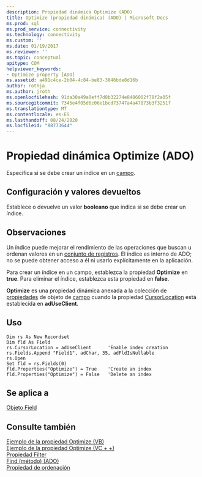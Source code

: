 ```yaml
---
description: Propiedad dinámica Optimize (ADO)
title: Optimize (propiedad dinámica) (ADO) | Microsoft Docs
ms.prod: sql
ms.prod_service: connectivity
ms.technology: connectivity
ms.custom: ''
ms.date: 01/19/2017
ms.reviewer: ''
ms.topic: conceptual
apitype: COM
helpviewer_keywords:
- Optimize property [ADO]
ms.assetid: a491c4ce-2b04-4c84-be83-3846bde8d16b
author: rothja
ms.author: jroth
ms.openlocfilehash: 91da30a49a0eff7d8b32274e8486002f78f2a05f
ms.sourcegitcommit: 7345e4f05d6c06e1bcd73747a4a47873b3f3251f
ms.translationtype: MT
ms.contentlocale: es-ES
ms.lasthandoff: 08/24/2020
ms.locfileid: "88773644"
---
```

# <a name="optimize-property-dynamic-ado"></a>Propiedad dinámica Optimize (ADO)
Especifica si se debe crear un índice en un [campo](./field-object.md).  
  
## <a name="settings-and-return-values"></a>Configuración y valores devueltos  
 Establece o devuelve un valor **booleano** que indica si se debe crear un índice.  
  
## <a name="remarks"></a>Observaciones  
 Un índice puede mejorar el rendimiento de las operaciones que buscan u ordenan valores en un [conjunto de registros](./recordset-object-ado.md). El índice es interno de ADO; no se puede obtener acceso a él ni usarlo explícitamente en la aplicación.  
  
 Para crear un índice en un campo, establezca la propiedad **Optimize** en **true**. Para eliminar el índice, establezca esta propiedad en **false**.  
  
 **Optimize** es una propiedad dinámica anexada a la colección de [propiedades](./properties-collection-ado.md) de objeto de [campo](./field-object.md) cuando la propiedad [CursorLocation](./cursorlocation-property-ado.md) está establecida en **adUseClient**.  
  
## <a name="usage"></a>Uso  
  
```  
Dim rs As New Recordset  
Dim fld As Field  
rs.CursorLocation = adUseClient      'Enable index creation  
rs.Fields.Append "Field1", adChar, 35, adFldIsNullable  
rs.Open  
Set fld = rs.Fields(0)  
fld.Properties("Optimize") = True    'Create an index  
fld.Properties("Optimize") = False   'Delete an index  
```  
  
## <a name="applies-to"></a>Se aplica a  
 [Objeto Field](./field-object.md)  
  
## <a name="see-also"></a>Consulte también  
 [Ejemplo de la propiedad Optimize (VB)](./optimize-property-example-vb.md)   
 [Ejemplo de la propiedad Optimize (VC + +)](./optimize-property-example-vc.md)   
 [Propiedad Filter](./filter-property.md)   
 [Find (método) (ADO)](./find-method-ado.md)   
 [Propiedad de ordenación](./sort-property.md)